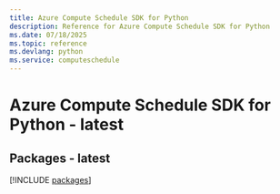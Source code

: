```yaml
---
title: Azure Compute Schedule SDK for Python
description: Reference for Azure Compute Schedule SDK for Python
ms.date: 07/18/2025
ms.topic: reference
ms.devlang: python
ms.service: computeschedule
---
```

# Azure Compute Schedule SDK for Python - latest
## Packages - latest
[!INCLUDE [packages](compute-schedule-index.md)]